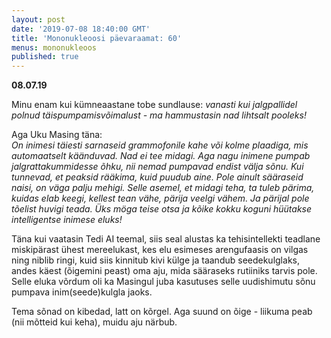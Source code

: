 ```yaml
---
layout: post
date: '2019-07-08 18:40:00 GMT'
title: 'Mononukleoosi päevaraamat: 60'
menus: mononukleoos
published: true
---
```

**08.07.19**

Minu enam kui kümneaastane tobe sundlause: *vanasti kui jalgpallidel polnud täispumpamisvõimalust - ma hammustasin nad lihtsalt pooleks!*  

Aga Uku Masing täna:  
*On inimesi täiesti sarnaseid grammofonile kahe või kolme plaadiga, mis automaatselt käänduvad. Nad ei tee midagi. Aga nagu inimene pumpab jalgrattakummidesse õhku, nii nemad pumpavad endist välja sõnu. Kui tunnevad, et peaksid rääkima, kuid puudub aine. Pole ainult sääraseid naisi, on väga palju mehigi. Selle asemel, et midagi teha, ta tuleb pärima, kuidas elab keegi, kellest tean vähe, pärija veelgi vähem. Ja pärijal pole tõelist huvigi teada. Üks möga teise otsa ja kõike kokku koguni hüütakse intelligentse inimese eluks!*  

Täna kui vaatasin Tedi AI teemal, siis seal alustas ka tehisintellekti teadlane miskipärast ühest mereelukast, kes elu esimeses arengufaasis on vilgas ning niblib ringi, kuid siis kinnitub kivi külge ja taandub seedekulglaks, andes käest (õigemini peast) oma aju, mida sääraseks rutiiniks tarvis pole. Selle eluka võrdum oli ka Masingul juba kasutuses selle uudishimutu sõnu pumpava inim(seede)kulgla jaoks.  

Tema sõnad on kibedad, latt on kõrgel. Aga suund on õige - liikuma peab (nii mõtteid kui keha), muidu aju närbub.
